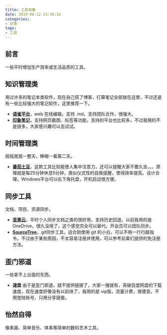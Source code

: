```yaml
---
title: 工具收集
date: 2019-06-12 23:36:14
categories:
- 日常
tags:
- 工具
---
```

## 前言
一些平时增加生产效率或生活品质的工具。
<!--more-->
## 知识管理类
用过许多的笔记本类软件，现在自己搭了博客，打算笔记全部放在这里，不过还是有一些比较强大的笔记软件，这里推荐一下。
- [**语雀平台**](https://www.yuque.com/)，web 在线编辑，支持 .md，支持团队合作，很强大。
- [**印象笔记**](https://www.yinxiang.com/)，支持网页截图、标签等功能，支持的平台也比较多，不过我用的不是很多，大家感兴趣可以去试试。

## 时间管理类
摇摇晃晃一整天，睁眼一看第二天。
- [**番茄土豆**](https://www.pomotodo.com/)，这款工具比较能使人集中注意力，还可以提醒大家不要久坐。。。原理就是每25分钟休息5分钟，类似仪式性的自我提醒，使得效率提高。设计合理，Windows平台可以右下角托盘，开机启动很方便。

## 同步工具
文档、项目、资源同步。
- [**坚果云**](https://www.jianguoyun.com/)，平时个人同步文档之类的很好用，支持历史回退，以前我用的是 OneDrive，很久没用了，这个感觉完全可以替代。开会员可以团队同步。
- [**SourceTree**](https://www.sourcetreeapp.com/)，git同步工具，适合刚使用 git 的小白，可以不用一行行敲指令。不过由于某些原因，不太容易注册并使用，可以参考前辈们提供的免注册方法。

## 歪门邪道
一些拿不上台面的东西。
- **速盘**  由于是歪门邪道，就不提供链接了，大家一搜就有，突破百度网盘的下载速度，现在速度好像没有以前快了，我用的是 vip版，流量计费，很便宜，不用登陆账号，只用分享链接。

## 怡然自得
像素画、简单音乐、体素等简单的数码艺术工具。
